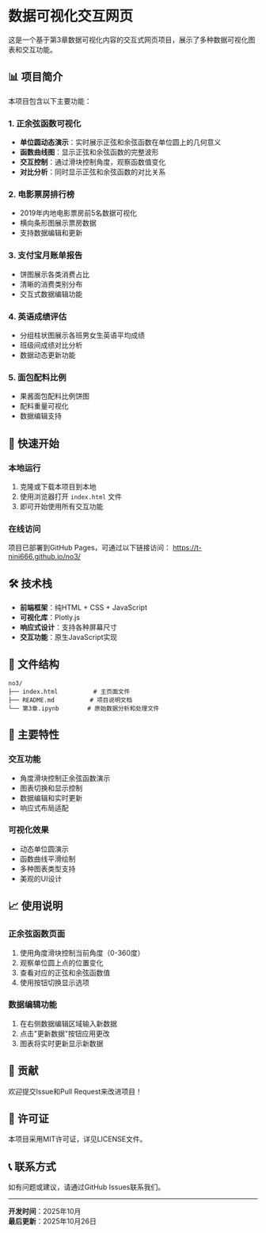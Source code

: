 # 数据可视化交互网页

这是一个基于第3章数据可视化内容的交互式网页项目，展示了多种数据可视化图表和交互功能。

## 📊 项目简介

本项目包含以下主要功能：

### 1. 正余弦函数可视化
- **单位圆动态演示**：实时展示正弦和余弦函数在单位圆上的几何意义
- **函数曲线图**：显示正弦和余弦函数的完整波形
- **交互控制**：通过滑块控制角度，观察函数值变化
- **对比分析**：同时显示正弦和余弦函数的对比关系

### 2. 电影票房排行榜
- 2019年内地电影票房前5名数据可视化
- 横向条形图展示票房数据
- 支持数据编辑和更新

### 3. 支付宝月账单报告
- 饼图展示各类消费占比
- 清晰的消费类别分布
- 交互式数据编辑功能

### 4. 英语成绩评估
- 分组柱状图展示各班男女生英语平均成绩
- 班级间成绩对比分析
- 数据动态更新功能

### 5. 面包配料比例
- 果酱面包配料比例饼图
- 配料重量可视化
- 数据编辑支持

## 🚀 快速开始

### 本地运行
1. 克隆或下载本项目到本地
2. 使用浏览器打开 `index.html` 文件
3. 即可开始使用所有交互功能

### 在线访问
项目已部署到GitHub Pages，可通过以下链接访问：
https://t-nini666.github.io/no3/

## 🛠️ 技术栈

- **前端框架**：纯HTML + CSS + JavaScript
- **可视化库**：Plotly.js
- **响应式设计**：支持各种屏幕尺寸
- **交互功能**：原生JavaScript实现

## 📁 文件结构

```
no3/
├── index.html          # 主页面文件
├── README.md          # 项目说明文档
└── 第3章.ipynb        # 原始数据分析和处理文件
```

## 🎯 主要特性

### 交互功能
- 角度滑块控制正余弦函数演示
- 图表切换和显示控制
- 数据编辑和实时更新
- 响应式布局适配

### 可视化效果
- 动态单位圆演示
- 函数曲线平滑绘制
- 多种图表类型支持
- 美观的UI设计

## 📈 使用说明

### 正余弦函数页面
1. 使用角度滑块控制当前角度（0-360度）
2. 观察单位圆上点的位置变化
3. 查看对应的正弦和余弦函数值
4. 使用按钮切换显示选项

### 数据编辑功能
1. 在右侧数据编辑区域输入新数据
2. 点击"更新数据"按钮应用更改
3. 图表将实时更新显示新数据

## 🤝 贡献

欢迎提交Issue和Pull Request来改进项目！

## 📄 许可证

本项目采用MIT许可证，详见LICENSE文件。

## 📞 联系方式

如有问题或建议，请通过GitHub Issues联系我们。

---

**开发时间**：2025年10月  
**最后更新**：2025年10月26日